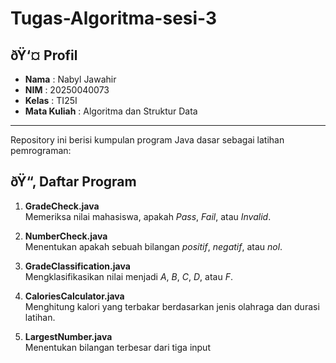 # Tugas-Algoritma-sesi-3

## ðŸ‘¤ Profil
- **Nama** : Nabyl Jawahir
- **NIM** : 20250040073
- **Kelas** : TI25I
- **Mata Kuliah** : Algoritma dan Struktur Data

---

Repository ini berisi kumpulan program Java dasar sebagai latihan pemrograman:

## ðŸ“‚ Daftar Program

1. **GradeCheck.java**  
   Memeriksa nilai mahasiswa, apakah *Pass*, *Fail*, atau *Invalid*.

2. **NumberCheck.java**  
   Menentukan apakah sebuah bilangan *positif*, *negatif*, atau *nol*.

3. **GradeClassification.java**  
   Mengklasifikasikan nilai menjadi *A*, *B*, *C*, *D*, atau *F*.

4. **CaloriesCalculator.java**  
   Menghitung kalori yang terbakar berdasarkan jenis olahraga dan durasi latihan.

5. **LargestNumber.java**  
   Menentukan bilangan terbesar dari tiga input

